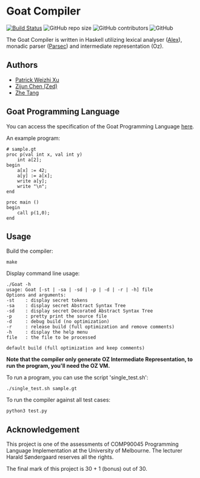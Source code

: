 # Goat Compiler

[![Build Status](https://travis-ci.com/PwzXxm/PLI_Goat_Compiler.svg?branch=master)](https://travis-ci.com/PwzXxm/PLI_Goat_Compiler)
![GitHub repo size](https://img.shields.io/github/repo-size/PwzXxm/PLI_Goat_Compiler)
![GitHub contributors](https://img.shields.io/github/contributors/PwzXxm/PLI_Goat_Compiler)
![GitHub](https://img.shields.io/github/license/PwzXxm/PLI_Goat_Compiler)


The Goat Compiler is written in Haskell utilizing lexical analyser ([Alex](https://www.haskell.org/alex/)), monadic parser ([Parsec](https://github.com/haskell/parsec)) and intermediate representation (Oz).

## Authors
- [Patrick Weizhi Xu](https://github.com/PwzXxm)
- [Zijun Chen (Zed)](https://github.com/CaviarChen)
- [Zhe Tang](https://github.com/dodojk)

## Goat Programming Language

You can access the specification of the Goat Programming Language [here](./resources/stage3.pdf).

An example program:

```
# sample.gt
proc p(val int x, val int y)
    int a[2];
begin
    a[x] := 42;
    a[y] := a[x];
    write a[y];
    write "\n";
end

proc main ()
begin
    call p(1,0);
end
```

## Usage

Build the compiler:
```
make
```

Display command line usage:
```
./Goat -h  
usage: Goat [-st | -sa | -sd | -p | -d | -r | -h] file
Options and arguments:
-st    : display secret tokens
-sa    : display secret Abstract Syntax Tree
-sd    : display secret Decorated Abstract Syntax Tree
-p     : pretty print the source file
-d     : debug build (no optimization)
-r     : release build (full optimization and remove comments)
-h     : display the help menu
file   : the file to be processed

default build (full optimization and keep comments)
```

**Note that the compiler only generate OZ Intermediate Representation, to run the program, you'll need the OZ VM.**  

To run a program, you can use the script 'single_test.sh':
```
./single_test.sh sample.gt
```

To run the compiler against all test cases:
```
python3 test.py
```



## Acknowledgement

This project is one of the assessments of COMP90045 Programming Language Implementation at the University of Melbourne. The lecturer Harald Søndergaard reserves all the rights.

The final mark of this project is 30 + 1 (bonus) out of 30.
